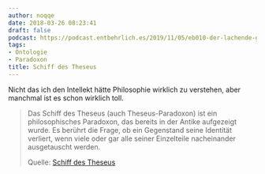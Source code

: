 ```yaml
---
author: noqqe
date: 2018-03-26 08:23:41
draft: false
podcast: https://podcast.entbehrlich.es/2019/11/05/eb010-der-lachende-grieche/
tags:
- Ontologie
- Paradoxon
title: Schiff des Theseus
---
```


Nicht das ich den Intellekt hätte Philosophie wirklich zu verstehen, aber
manchmal ist es schon wirklich toll.

> Das Schiff des Theseus (auch Theseus-Paradoxon) ist ein philosophisches
> Paradoxon, das bereits in der Antike aufgezeigt wurde. Es berührt die Frage,
> ob ein Gegenstand seine Identität verliert, wenn viele oder gar alle seiner
> Einzelteile nacheinander ausgetauscht werden.
>
> Quelle: [Schiff des Theseus](https://de.wikipedia.org/wiki/Schiff_des_Theseus)